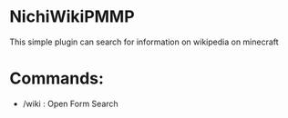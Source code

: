 # NichiWikiPMMP
  
This simple plugin can search for information on wikipedia on minecraft



# Commands:
- /wiki : Open Form Search
